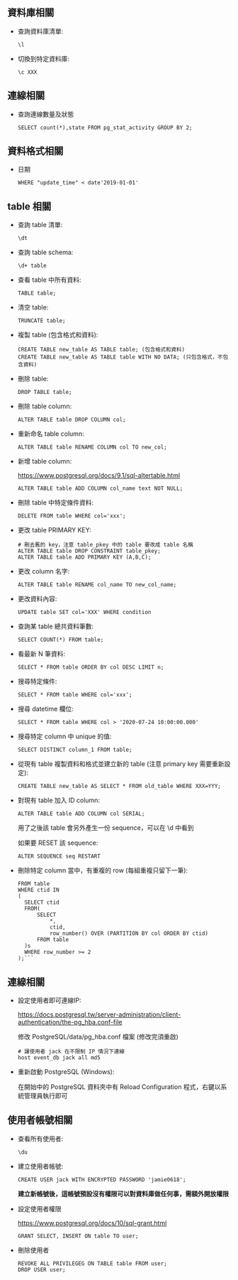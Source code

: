 ## 資料庫相關

- 查詢資料庫清單:

  ```\l ```

- 切換到特定資料庫:

  ```\c XXX```

## 連線相關

- 查詢連線數量及狀態

  ```SELECT count(*),state FROM pg_stat_activity GROUP BY 2;```

## 資料格式相關

- 日期

   ```WHERE "update_time" < date'2019-01-01'```

## table 相關

- 查詢 table 清單:
    
  ```\dt```

- 查詢 table schema:
  
  ```\d+ table```

- 查看 table 中所有資料:

  ```TABLE table;```

- 清空 table: 
	
  ```TRUNCATE table;```
- 複製 table (包含格式和資料):

  ```
  CREATE TABLE new_table AS TABLE table; (包含格式和資料)
  CREATE TABLE new_table AS TABLE table WITH NO DATA; (只包含格式，不包含資料)
  ```

- 刪除 table:
	
  ```DROP TABLE table;```

- 刪除 table column:

  ```ALTER TABLE table DROP COLUMN col;```

- 重新命名 table column:
  
  ```ALTER TABLE table RENAME COLUMN col TO new_col;```

- 新增 table column:

  https://www.postgresql.org/docs/9.1/sql-altertable.html
	
  ```ALTER TABLE table ADD COLUMN col_name text NOT NULL;```
    
- 刪除 table 中特定條件資料:
	
  ```DELETE FROM table WHERE col='xxx';```

- 更改 table PRIMARY KEY:
	
  ```
  # 刪去舊的 key，注意 table_pkey 中的 table 要改成 table 名稱
  ALTER TABLE table DROP CONSTRAINT table_pkey; 
  ALTER TABLE table ADD PRIMARY KEY (A,B,C);
  ```
    
- 更改 column 名字:
	
  ```ALTER TABLE table RENAME col_name TO new_col_name;```
  
- 更改資料內容:

  ```UPDATE table SET col='XXX' WHERE condition```

- 查詢某 table 總共資料筆數:
	
  ```SELECT COUNT(*) FROM table;```

- 看最新 N 筆資料:
	
  ```SELECT * FROM table ORDER BY col DESC LIMIT n;```
  
- 搜尋特定條件:

  ```SELECT * FROM table WHERE col='xxx';```

- 搜尋 datetime 欄位:

  ```SELECT * FROM table WHERE col > '2020-07-24 10:00:00.000'```

- 搜尋特定 column 中 unique 的值:

  ```SELECT DISTINCT column_1 FROM table;```
  
- 從現有 table 複製資料和格式並建立新的 table (注意 primary key 需要重新設定):

  ```CREATE TABLE new_table AS SELECT * FROM old_table WHERE XXX=YYY;```
  
- 對現有 table 加入 ID column:

  ```ALTER TABLE table ADD COLUMN col SERIAL;```
  
  用了之後該 table 會另外產生一份 sequence，可以在 \d 中看到
  
  如果要 RESET 該 sequence:
  
  ```ALTER SEQUENCE seq RESTART```

- 刪除特定 column 當中，有重複的 row (每組重複只留下一筆):

  ```DELETE 
  FROM table
  WHERE ctid IN 
  (
    SELECT ctid 
    FROM(
        SELECT 
            *, 
            ctid,
            row_number() OVER (PARTITION BY col ORDER BY ctid) 
        FROM table
    )s
    WHERE row_number >= 2
  );```

## 連線相關

- 設定使用者即可連線IP:

	https://docs.postgresql.tw/server-administration/client-authentication/the-pg_hba.conf-file
	
  修改 PostgreSQL/data/pg_hba.conf 檔案 (修改完須重啟)
  ```
  # 讓使用者 jack 在不限制 IP 情況下連線
  host event_db jack all md5
  ```
 
- 重新啟動 PostgreSQL (Windows):

	在開始中的 PostgreSQL 資料夾中有 Reload Configuration 程式，右鍵以系統管理員執行即可

## 使用者帳號相關

- 查看所有使用者:
  
  ```\du```
  
- 建立使用者帳號:
    
  ```CREATE USER jack WITH ENCRYPTED PASSWORD 'jamie0618';```
	
  **建立新帳號後，這帳號預設沒有權限可以對資料庫做任何事，需額外開放權限**
    
- 設定使用者權限
    
  https://www.postgresql.org/docs/10/sql-grant.html
	
  ```GRANT SELECT, INSERT ON table TO user;```
    
- 刪除使用者
	
  ```
  REVOKE ALL PRIVILEGEG ON TABLE table FROM user;
  DROP USER user;
  ```
